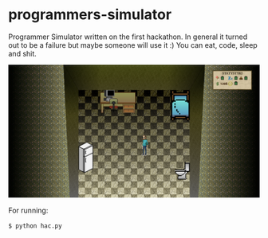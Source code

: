 # programmers-simulator

Programmer Simulator written on the first hackathon. In general it turned out to be a failure but maybe someone will use it :)
You can eat, code, sleep and shit.

![screenshot](https://github.com/okkindel/programmers-simulator/blob/master/hac.png?raw=true)

For running:
```sh
$ python hac.py
```
